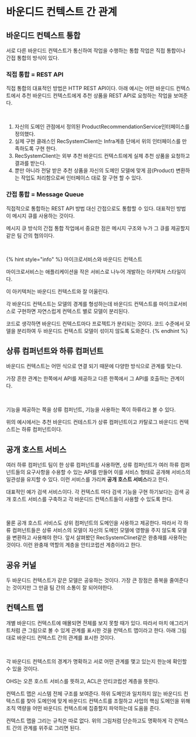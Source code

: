 # 바운디드 컨텍스트 간 관계

## 바운디드 컨텍스트 통합

서로 다른 바운디드 컨텍스트가 통신하여 작업을 수행하는 통합 작업은 직접 통합이나 간접 통합의 방식이 있다.

### 직접 통합 = REST API

직접 통합의 대표적인 방법은 HTTP REST API이다. 아래 예시는 어떤 바운디드 컨텍스트에서 추천 바운디드 컨텍스트에게 추천 상품을 REST API로 요청하는 작업을 보여준다.&#x20;

<figure><img src="../../../../.gitbook/assets/스크린샷 2023-02-14 오후 5.08.14.png" alt=""><figcaption></figcaption></figure>

1. 자신의 도메인 관점에서 정의된 ProductRecommendationService인터페이스를 정의했다.
2. 실제 구현 클래스인 RecSystemClient는 Infra계층 단에서 위의 인터페이스를 만족하도록 구현 한다.&#x20;
3. RecSystemClient는 외부 추천 바운디드 컨텍스트에게 실제 추천 상품을 요청하고 결과를 받는다.&#x20;
4. 뿐만 아니라 전달 받은 추천 상품을 자신의 도메인 모델에 맞게 끔(Product) 변환하는 작업도 처리함으로써 인터페이스 대로 잘 구현 할 수 있다.

### 간접 통합 = Message Queue

직접적으로 통합하는 REST API 방법 대신 간접으로도 통합할 수 있다. 대표적인 방법이 메시지 큐를 사용하는 것이다.&#x20;

메시지 큐 방식의 간접 통합 작업에서 중요한 점은 메시지 구조와 누가 그 큐를 제공할지 같은 팀 간의 협의이다.

<figure><img src="../../../../.gitbook/assets/스크린샷 2023-02-14 오후 5.31.12.png" alt=""><figcaption></figcaption></figure>

{% hint style="info" %}
마이크로서비스와 바운디드 컨텍스트

마이크로서비스는 애플리케이션을 작은 서비스로 나누어 개발하는 아키텍처 스타일이다.

이 아키텍처는 바운디드 컨텍스트와 잘 어울린다.&#x20;

각 바운디드 컨텍스트는 모델의 경계를 형성하는데 바운디드 컨텍스트를 마이크로서비스로 구현하면 자연스럽게 컨텍스트 별로 모델이 분리된다.&#x20;

코드로 생각하면 바운디드 컨텍스트마다 프로젝트가 분리되는 것이다. 코드 수준에서 모델을 분리하여 두 바운디드 컨텍스트 모델이 섞이지 않도록 도와준다.
{% endhint %}

##

## 상류 컴퍼넌트와 하류 컴퍼넌트&#x20;

바운디드 컨텍스트는 어떤 식으로 연결 되기 때문에 다양한 방식으로 관계를 맞는다.&#x20;

가장 흔한 관계는 한쪽에서 API를 제공하고 다른 한쪽에서 그 API를 호출하는 관계이다.&#x20;

<figure><img src="../../../../.gitbook/assets/스크린샷 2023-02-14 오후 5.58.07.png" alt=""><figcaption></figcaption></figure>

기능을 제공하는 쪽을 상류 컴퍼넌트, 기능을 사용하는 쪽이 하류라고 볼 수 있다.

위의 예시에서는 추천 바운디드 컨테스트가 상류 컴퍼넌트이고 카탈로그 바운디드 컨텍스트는 하류 컴퍼넌트이다.



## 공개 호스트 서비스&#x20;

여러 하류 컴퍼넌트 팀이 한 상류 컴퍼넌트를 사용하면, 상류 컴퍼넌트가 여러 하류 컴퍼넌트들의 요구사항을 수용할 수 있는 API를 만들어 이를 서비스 형태로 공개해 서비스의 일관성을 유지할 수 있다. 이런 서비스를 가리켜 **공개 호스트 서비스**라고 한다.

대표적인 예가 검색 서비스이다. 각 컨텍스트 마다 검색 기능을 구현 하기보다는 검색 공개 호스트 서비스를 구축하고 각 바운디드 컨텍스트들이 사용할 수 있도록 한다.&#x20;



<figure><img src="../../../../.gitbook/assets/스크린샷 2023-02-14 오후 6.10.12.png" alt=""><figcaption></figcaption></figure>

물론 공개 호스트 서비스도 상위 컴퍼넌트의 도메인을 사용하고 제공한다. 따라서 각 하류 컴퍼넌트들은 상류 서비스의 모델이 자신의 도메인 모델에 영향을 주지 않도록 모델을 변환하고 사용해야 한다. 앞서 살펴봤던 RecSystemClinet같은 완충재를 사용하는 것이다. 이런 완충재 역할의 계층을 안티코럽션 계층이라고 한다.



## 공유 커널

두 바운디드 컨텍스트가 같은 모델은 공유하는 것이다. 가장 큰 장점은 중복을 줄여준다는 것이지만 그 만큼 팀 간의 소통이 잘 되어야한다.



## 컨텍스트 맵&#x20;

개별 바운디드 컨텍스트에 매몰되면 전체를 보지 못할 때가 있다. 따라서 마치 애그리거트처럼 큰 그림으로 볼 수 있게 관계를 표시한 것을 컨텍스트 맵이라고 한다. 아래 그림대로 바운디드 컨텍스트 간의 관계를 표시한 것이다.

<figure><img src="../../../../.gitbook/assets/스크린샷 2023-02-14 오후 6.34.42.png" alt=""><figcaption></figcaption></figure>

각 바운디드 컨텍스트의 경계가 명확하고 서로 어떤 관계를 맺고 있는지 한눈에 확인할 수 있을 것이다.

OHS는 오픈 호스트 서비스를 뜻하고, ACL은 안티코럽션 계층을 뜻한다.&#x20;

컨텍스트 맵은 시스템 전체 구조를 보여준다. 하위 도메인과 일치하지 않는 바운디드 컨텍스트를 찾아 도메인에 맞게 바운디드 컨텍스트를 조절하고 사업의 핵심 도메인을 위해 조직 역량을 어떤 바운디드 컨텍스트에 집중할지 파악하는데 도움을 준다.&#x20;

컨텍스트 맵을 그리는 규칙은 따로 없다. 위의 그림처럼 단순하고도 명확하게 각 컨텍스트 간의 관계를 위주로 그리면 된다.
